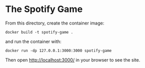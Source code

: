 # The Spotify Game

From this directory, create the container image:
```
docker build -t spotify-game .
```
and run the container with:
```
docker run -dp 127.0.0.1:3000:3000 spotify-game
```
Then open [http://localhost:3000/](http://localhost:3000) in your browser to see the site.
